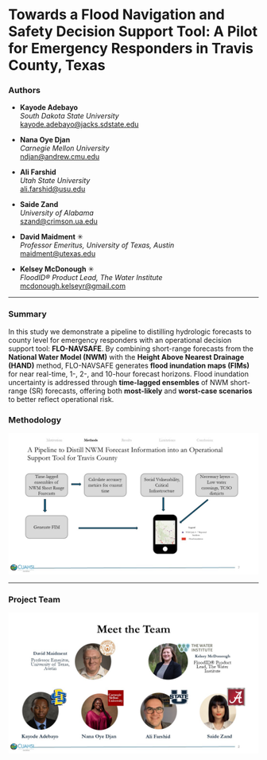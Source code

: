 # Towards a Flood Navigation and Safety Decision Support Tool: A Pilot for Emergency Responders in Travis County, Texas 

### Authors
- **Kayode Adebayo**  
  *South Dakota State University*  
  [kayode.adebayo@jacks.sdstate.edu](mailto:kayode.adebayo@jacks.sdstate.edu)

- **Nana Oye Djan**  
  *Carnegie Mellon University*  
  [ndjan@andrew.cmu.edu](mailto:ndjan@andrew.cmu.edu)

- **Ali Farshid**  
  *Utah State University*  
  [ali.farshid@usu.edu](mailto:ali.farshid@usu.edu)

- **Saide Zand**  
  *University of Alabama*  
  [szand@crimson.ua.edu](mailto:szand@crimson.ua.edu)

- **David Maidment** ✳  
  *Professor Emeritus, University of Texas, Austin*  
  [maidment@utexas.edu](mailto:maidment@utexas.edu)

- **Kelsey McDonough** ✳  
  *FloodID® Product Lead, The Water Institute*  
  [mcdonough.kelseyr@gmail.com](mailto:mcdonough.kelseyr@gmail.com)

---

### Summary

In this study we demonstrate a pipeline to distilling hydrologic forecasts to county level for emergency responders with an operational decision support tool: **FLO-NAVSAFE**. By combining short-range forecasts from the **National Water Model (NWM)** with the **Height Above Nearest Drainage (HAND)** method, FLO-NAVSAFE generates **flood inundation maps (FIMs)** for near real-time, 1-, 2-, and 10-hour forecast horizons. Flood inundation uncertainty is addressed through **time-lagged ensembles** of NWM short-range (SR) forecasts, offering both **most-likely** and **worst-case scenarios** to better reflect operational risk.


###  Methodology

![Methodology Diagram](Images/Methodology.jpg)

---

###  Project Team

![Team Photo](Images/Meet_the_Team.jpg)
